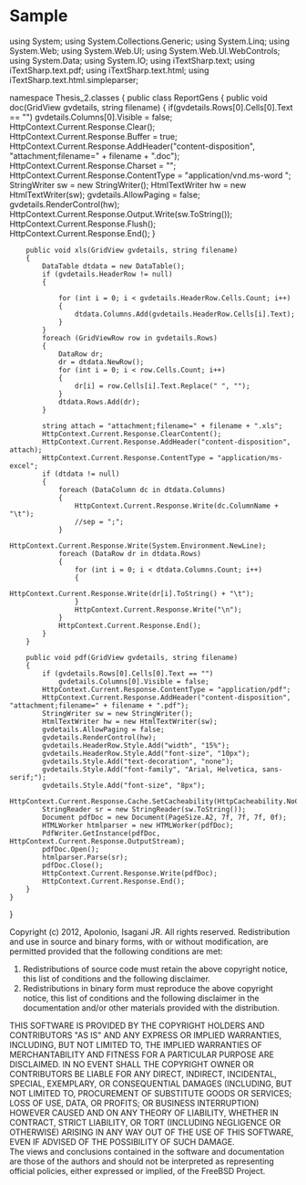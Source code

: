 Sample
======
using System;
using System.Collections.Generic;
using System.Linq;
using System.Web;
using System.Web.UI;
using System.Web.UI.WebControls;
using System.Data;
using System.IO;
using iTextSharp.text;
using iTextSharp.text.pdf;
using iTextSharp.text.html;
using iTextSharp.text.html.simpleparser;

namespace Thesis_2.classes
{
    public class ReportGens
    {
        public void doc(GridView gvdetails, string filename)
        {
            if(gvdetails.Rows[0].Cells[0].Text == "")
                gvdetails.Columns[0].Visible = false;
            HttpContext.Current.Response.Clear();
            HttpContext.Current.Response.Buffer = true;
            HttpContext.Current.Response.AddHeader("content-disposition", "attachment;filename=" + filename + ".doc");
            HttpContext.Current.Response.Charset = "";
            HttpContext.Current.Response.ContentType = "application/vnd.ms-word ";
            StringWriter sw = new StringWriter();
            HtmlTextWriter hw = new HtmlTextWriter(sw);
            gvdetails.AllowPaging = false;
            gvdetails.RenderControl(hw);
            HttpContext.Current.Response.Output.Write(sw.ToString());
            HttpContext.Current.Response.Flush();
            HttpContext.Current.Response.End();
        }

        public void xls(GridView gvdetails, string filename)
        {
            DataTable dtdata = new DataTable();
            if (gvdetails.HeaderRow != null)
            {

                for (int i = 0; i < gvdetails.HeaderRow.Cells.Count; i++)
                {
                    dtdata.Columns.Add(gvdetails.HeaderRow.Cells[i].Text);
                }
            }
            foreach (GridViewRow row in gvdetails.Rows)
            {
                DataRow dr;
                dr = dtdata.NewRow();
                for (int i = 0; i < row.Cells.Count; i++)
                {
                    dr[i] = row.Cells[i].Text.Replace(" ", "");
                }
                dtdata.Rows.Add(dr);
            }

            string attach = "attachment;filename=" + filename + ".xls";
            HttpContext.Current.Response.ClearContent();
            HttpContext.Current.Response.AddHeader("content-disposition", attach);
            HttpContext.Current.Response.ContentType = "application/ms-excel";
            if (dtdata != null)
            {
                foreach (DataColumn dc in dtdata.Columns)
                {
                    HttpContext.Current.Response.Write(dc.ColumnName + "\t");
                    //sep = ";";
                }
                HttpContext.Current.Response.Write(System.Environment.NewLine);
                foreach (DataRow dr in dtdata.Rows)
                {
                    for (int i = 0; i < dtdata.Columns.Count; i++)
                    {
                        HttpContext.Current.Response.Write(dr[i].ToString() + "\t");
                    }
                    HttpContext.Current.Response.Write("\n");
                }
                HttpContext.Current.Response.End();
            }
        }

        public void pdf(GridView gvdetails, string filename)
        {
            if (gvdetails.Rows[0].Cells[0].Text == "")
                gvdetails.Columns[0].Visible = false;
            HttpContext.Current.Response.ContentType = "application/pdf";
            HttpContext.Current.Response.AddHeader("content-disposition", "attachment;filename=" + filename + ".pdf");
            StringWriter sw = new StringWriter();
            HtmlTextWriter hw = new HtmlTextWriter(sw);
            gvdetails.AllowPaging = false;
            gvdetails.RenderControl(hw);
            gvdetails.HeaderRow.Style.Add("width", "15%");
            gvdetails.HeaderRow.Style.Add("font-size", "10px");
            gvdetails.Style.Add("text-decoration", "none");
            gvdetails.Style.Add("font-family", "Arial, Helvetica, sans-serif;");
            gvdetails.Style.Add("font-size", "8px");
            HttpContext.Current.Response.Cache.SetCacheability(HttpCacheability.NoCache);
            StringReader sr = new StringReader(sw.ToString());
            Document pdfDoc = new Document(PageSize.A2, 7f, 7f, 7f, 0f);
            HTMLWorker htmlparser = new HTMLWorker(pdfDoc);
            PdfWriter.GetInstance(pdfDoc, HttpContext.Current.Response.OutputStream);
            pdfDoc.Open();
            htmlparser.Parse(sr);
            pdfDoc.Close();
            HttpContext.Current.Response.Write(pdfDoc);
            HttpContext.Current.Response.End();
        }
    }
}


Copyright (c) 2012, Apolonio, Isagani JR. All rights reserved.  Redistribution and use in source and binary forms, with or without modification, are permitted provided that the following conditions are met:  

1. Redistributions of source code must retain the above copyright notice, this  list of conditions and the following disclaimer.  
2. Redistributions in binary form must reproduce the above copyright notice, this list of conditions and the following disclaimer in the documentation and/or other materials provided with the distribution.   

THIS SOFTWARE IS PROVIDED BY THE COPYRIGHT HOLDERS AND CONTRIBUTORS "AS IS" AND ANY EXPRESS OR IMPLIED WARRANTIES, INCLUDING, BUT NOT LIMITED TO, THE IMPLIED WARRANTIES OF MERCHANTABILITY AND FITNESS FOR A PARTICULAR PURPOSE ARE DISCLAIMED. IN NO EVENT SHALL THE COPYRIGHT OWNER OR CONTRIBUTORS BE LIABLE FOR ANY DIRECT, INDIRECT, INCIDENTAL, SPECIAL, EXEMPLARY, OR CONSEQUENTIAL DAMAGES (INCLUDING, BUT NOT LIMITED TO, PROCUREMENT OF SUBSTITUTE GOODS OR SERVICES; LOSS OF USE, DATA, OR PROFITS; OR BUSINESS INTERRUPTION) HOWEVER CAUSED AND ON ANY THEORY OF LIABILITY, WHETHER IN CONTRACT, STRICT LIABILITY, OR TORT (INCLUDING NEGLIGENCE OR OTHERWISE) ARISING IN ANY WAY OUT OF THE USE OF THIS SOFTWARE, EVEN IF ADVISED OF THE POSSIBILITY OF SUCH DAMAGE.  
The views and conclusions contained in the software and documentation are those of the authors and should not be interpreted as representing official policies,  either expressed or implied, of the FreeBSD Project.
